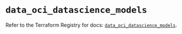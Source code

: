 # `data_oci_datascience_models`

Refer to the Terraform Registry for docs: [`data_oci_datascience_models`](https://registry.terraform.io/providers/oracle/oci/6.18.0/docs/data-sources/datascience_models).
